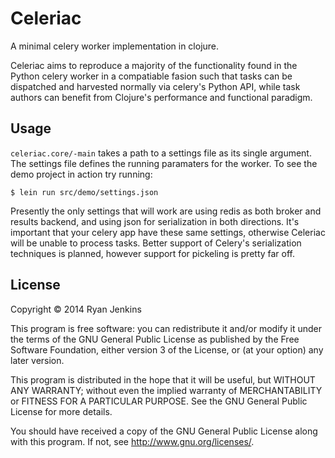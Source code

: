 # Celeriac

A minimal celery worker implementation in clojure.

Celeriac aims to reproduce a majority of the functionality found in the Python
celery worker in a compatiable fasion such that tasks can be dispatched and
harvested normally via celery's Python API, while task authors can benefit from
Clojure's performance and functional paradigm. 

## Usage

`celeriac.core/-main` takes a path to a settings file as its single argument.
The settings file defines the running paramaters for the worker. To see the
demo project in action try running:

```
$ lein run src/demo/settings.json
```

Presently the only settings that will work are using redis as both broker and
results backend, and using json for serialization in both directions. It's
important that your celery app have these same settings, otherwise Celeriac will
be unable to process tasks. Better support of Celery's serialization techniques
is planned, however support for pickeling is pretty far off.


## License

Copyright © 2014 Ryan Jenkins

This program is free software: you can redistribute it and/or modify
it under the terms of the GNU General Public License as published by
the Free Software Foundation, either version 3 of the License, or
(at your option) any later version.

This program is distributed in the hope that it will be useful,
but WITHOUT ANY WARRANTY; without even the implied warranty of
MERCHANTABILITY or FITNESS FOR A PARTICULAR PURPOSE.  See the
GNU General Public License for more details.

You should have received a copy of the GNU General Public License
along with this program.  If not, see <http://www.gnu.org/licenses/>.
